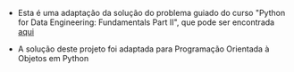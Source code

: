 - Esta é uma adaptação da solução do problema guiado do curso "Python for Data Engineering: Fundamentals Part II", que pode ser encontrada [aqui](https://github.com/dataquestio/solutions/blob/master/Mission350Solutions.ipynb) 

- A solução deste projeto foi adaptada para Programação Orientada à Objetos em Python 